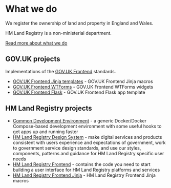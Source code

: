 # What we do

We register the ownership of land and property in England and Wales.

HM Land Registry is a non-ministerial department.

[Read more about what we do](https://www.gov.uk/government/organisations/land-registry/about)

## GOV.UK projects

Implementations of the [GOV.UK Frontend](https://github.com/alphagov/govuk-frontend) standards.

- [GOV.UK Frontend Jinja templates](https://github.com/LandRegistry/govuk-frontend-jinja) - GOV.UK Frontend Jinja macros
- [GOV.UK Frontend WTForms](https://github.com/LandRegistry/govuk-frontend-wtf) - GOV.UK Frontend WTForms widgets
- [GOV.UK Frontend Flask](https://github.com/LandRegistry/govuk-frontend-flask) - GOV.UK Frontend Flask app template

## HM Land Registry projects

- [Common Development Environment](https://github.com/LandRegistry/common-dev-env) - a generic Docker/Docker Compose-based development environment with some useful hooks to get apps up and running faster
- [HM Land Registry Design System](https://github.com/LandRegistry/hmlr-design-system) - make digital services and products consistent with users experience and expectations of government, work to government service design standards, and use our styles, components, patterns and guidance for HM Land Registry specific user needs
- [HM Land Registry Frontend](https://github.com/LandRegistry/hmlr-frontend) - contains the code you need to start building a user interface for HM Land Registry platforms and services
- [HM Land Registry Frontend Jinja](https://github.com/LandRegistry/hmlr-frontend-jinja) - HM Land Registry Frontend Jinja macros
